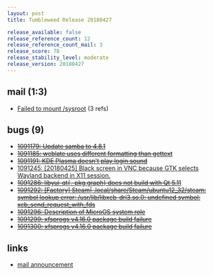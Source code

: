 ```yaml
---
layout: post
title: Tumbleweed Release 20180427

release_available: false
release_reference_count: 12
release_reference_count_mail: 3
release_score: 78
release_stability_level: moderate
release_version: 20180427
---
```


## mail (1:3)

- [Failed to mount /sysroot](https://lists.opensuse.org/opensuse-factory/2018-04/msg00924.html) (3 refs)

## bugs (9)

<!--more-->

- ~~[1091179: Update samba to 4.8.1](https://bugzilla.opensuse.org/show_bug.cgi?id=1091179)~~
- ~~[1091185: weblate uses different formatting than gettext](https://bugzilla.opensuse.org/show_bug.cgi?id=1091185)~~
- ~~[1091191: KDE Plasma doesn't play login sound](https://bugzilla.opensuse.org/show_bug.cgi?id=1091191)~~
- [1091245: \[20180425\] Black screen in VNC because GTK selects Wayland backend in X11 session.](https://bugzilla.opensuse.org/show_bug.cgi?id=1091245)
- ~~[1091286: libyui-qt{,-pkg,graph} does not build with Qt 5.11](https://bugzilla.opensuse.org/show_bug.cgi?id=1091286)~~
- ~~[1091292: \[Factory\] Steam| .local/share/Steam/ubuntu12_32/steam: symbol lookup error: /usr/lib/libxcb-dri3.so.0: undefined symbol: xcb_send_request_with_fds](https://bugzilla.opensuse.org/show_bug.cgi?id=1091292)~~
- ~~[1091296: Description of MicroOS system role](https://bugzilla.opensuse.org/show_bug.cgi?id=1091296)~~
- ~~[1091299: xfsprogs v4.16.0 package build failure](https://bugzilla.opensuse.org/show_bug.cgi?id=1091299)~~
- ~~[1091300: xfsprogs v4.16.0 package build failure](https://bugzilla.opensuse.org/show_bug.cgi?id=1091300)~~



## links

- [mail announcement](https://lists.opensuse.org/opensuse-factory/2018-04/msg00914.html)
